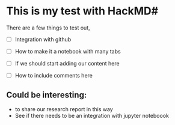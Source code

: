 # This is my test with HackMD#

There are a few things to test out, 
- [ ] Integration with github
- [ ] How to make it a notebook with many tabs
- [ ] If we should start adding our content here
- [ ] How to include comments here


##    Could be interesting:
- to share our research report in this way
- See if there needs to be an integration with jupyter noteboook